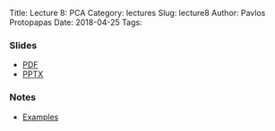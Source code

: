Title: Lecture 8: PCA
Category: lectures
Slug: lecture8
Author: Pavlos Protopapas
Date: 2018-04-25
Tags: 


### Slides

- [PDF]({attach}presentation/Lecture8_PCA.pdf)
- [PPTX]({attach}presentation/Lecture7_PCA.pptx)

### Notes 
- [Examples]({filename}notebook/Exercise_Lecture4.ipynb)


